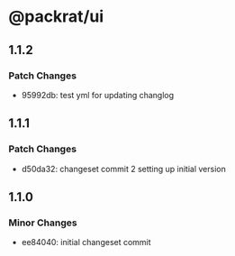 # @packrat/ui

## 1.1.2

### Patch Changes

- 95992db: test yml for updating changlog

## 1.1.1

### Patch Changes

- d50da32: changeset commit 2 setting up initial version

## 1.1.0

### Minor Changes

- ee84040: initial changeset commit
